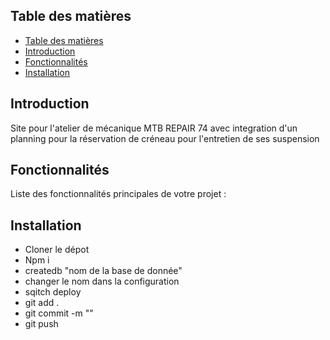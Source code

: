 ## Table des matières

- [Table des matières](#table-des-matières)
- [Introduction](#introduction)
- [Fonctionnalités](#fonctionnalités)
- [Installation](#installation)

## Introduction

Site pour l'atelier de mécanique MTB REPAIR 74 avec integration d'un planning pour la réservation de créneau pour l'entretien de ses suspension

## Fonctionnalités

Liste des fonctionnalités principales de votre projet :



## Installation

- Cloner le dépot
- Npm i
- createdb "nom de la base de donnée"
- changer le nom dans la configuration 
- sqitch deploy
- git add .
- git commit -m ""
- git push

